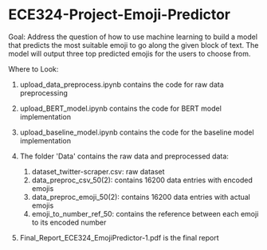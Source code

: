 # ECE324-Project-Emoji-Predictor
Goal: Address the question of how to use machine learning to build a model that predicts the most suitable emoji to go along the given block of text. The model will output three top predicted emojis for the users to choose from.


Where to Look:
1. upload_data_preprocess.ipynb contains the code for raw data preprocessing

2. upload_BERT_model.ipynb contains the code for BERT model implementation

3. upload_baseline_model.ipynb contains the code for the baseline model implementation

4. The folder 'Data' contains the raw data and preprocessed data:
   1) dataset_twitter-scraper.csv: raw dataset
   2) data_preproc_csv_50(2): contains 16200 data entries with encoded emojis
   3) data_preproc_emoji_50(2): contains 16200 data entries with actual emojis
   4) emoji_to_number_ref_50: contains the reference between each emoji to its encoded number
  
5. Final_Report_ECE324_EmojiPredictor-1.pdf is the final report
